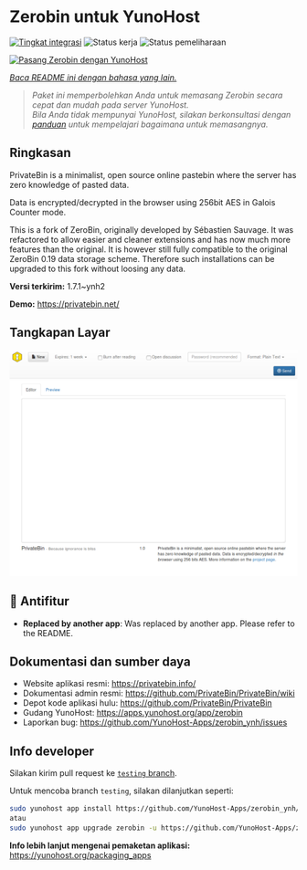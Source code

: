 <!--
N.B.: README ini dibuat secara otomatis oleh <https://github.com/YunoHost/apps/tree/master/tools/readme_generator>
Ini TIDAK boleh diedit dengan tangan.
-->

# Zerobin untuk YunoHost

[![Tingkat integrasi](https://apps.yunohost.org/badge/integration/zerobin)](https://ci-apps.yunohost.org/ci/apps/zerobin/)
![Status kerja](https://apps.yunohost.org/badge/state/zerobin)
![Status pemeliharaan](https://apps.yunohost.org/badge/maintained/zerobin)

[![Pasang Zerobin dengan YunoHost](https://install-app.yunohost.org/install-with-yunohost.svg)](https://install-app.yunohost.org/?app=zerobin)

*[Baca README ini dengan bahasa yang lain.](./ALL_README.md)*

> *Paket ini memperbolehkan Anda untuk memasang Zerobin secara cepat dan mudah pada server YunoHost.*  
> *Bila Anda tidak mempunyai YunoHost, silakan berkonsultasi dengan [panduan](https://yunohost.org/install) untuk mempelajari bagaimana untuk memasangnya.*

## Ringkasan

PrivateBin is a minimalist, open source online pastebin where the server has zero knowledge of pasted data.

Data is encrypted/decrypted in the browser using 256bit AES in Galois Counter mode.

This is a fork of ZeroBin, originally developed by Sébastien Sauvage. It was refactored to allow easier and cleaner extensions and has now much more features than the original. It is however still fully compatible to the original ZeroBin 0.19 data storage scheme. Therefore such installations can be upgraded to this fork without loosing any data.


**Versi terkirim:** 1.7.1~ynh2

**Demo:** <https://privatebin.net/>

## Tangkapan Layar

![Tangkapan Layar pada Zerobin](./doc/screenshots/screenshot.png)

## :red_circle: Antifitur

- **Replaced by another app**: Was replaced by another app. Please refer to the README.

## Dokumentasi dan sumber daya

- Website aplikasi resmi: <https://privatebin.info/>
- Dokumentasi admin resmi: <https://github.com/PrivateBin/PrivateBin/wiki>
- Depot kode aplikasi hulu: <https://github.com/PrivateBin/PrivateBin>
- Gudang YunoHost: <https://apps.yunohost.org/app/zerobin>
- Laporkan bug: <https://github.com/YunoHost-Apps/zerobin_ynh/issues>

## Info developer

Silakan kirim pull request ke [`testing` branch](https://github.com/YunoHost-Apps/zerobin_ynh/tree/testing).

Untuk mencoba branch `testing`, silakan dilanjutkan seperti:

```bash
sudo yunohost app install https://github.com/YunoHost-Apps/zerobin_ynh/tree/testing --debug
atau
sudo yunohost app upgrade zerobin -u https://github.com/YunoHost-Apps/zerobin_ynh/tree/testing --debug
```

**Info lebih lanjut mengenai pemaketan aplikasi:** <https://yunohost.org/packaging_apps>
